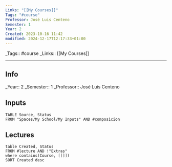 ```yaml
---
Links: "[[My Courses]]"
Tags: "#course"
Professor: José Luis Centeno
Semester: 1
Year: 2
Created: 2023-10-16 11:42
modified: 2024-12-17T12:17:33+01:00
---
```

\_Tags::  #course
\_Links::  [[My Courses]]
___

## Info
\_Year:: 2
\_Semester:: 1
\_Professor:: José Luis Centeno

## Inputs
```dataview
TABLE Source, Status 
FROM "Spaces/My School/My Inputs" AND #composicion
```



## Lectures
```dataview
table Created, Status
FROM #lecture AND !"Extras"
where contains(Course, [[]])
SORT Created desc
```

